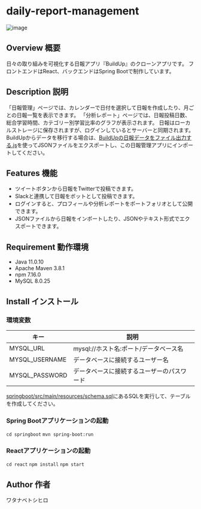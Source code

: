 # daily-report-management
![image](https://user-images.githubusercontent.com/79039863/122550211-5ec6d100-d06e-11eb-9ffe-2e3e183313a6.png)

## Overview 概要

日々の取り組みを可視化する日報アプリ『BuildUp』のクローンアプリです。
フロントエンドはReact、バックエンドはSpring Bootで制作しています。

## Description 説明

「日報管理」ページでは、カレンダーで日付を選択して日報を作成したり、月ごとの日報一覧を表示できます。
「分析レポート」ページでは、日報投稿日数、総合学習時間、カテゴリー別学習比率のグラフが表示されます。
日報はローカルストレージに保存されますが、ログインしているとサーバーと同期されます。
BuildUpからデータを移行する場合は、[BuildUpの日報データをファイル出力する.js](/BuildUpの日報データをファイル出力する.js)を使ってJSONファイルをエクスポートし、この日報管理アプリにインポートしてください。

## Features 機能

- ツイートボタンから日報をTwitterで投稿できます。
- Slackと連携して日報をボットとして投稿できます。
- ログインすると、プロフィールや分析レポートをポートフォリオとして公開できます。
- JSONファイルから日報をインポートしたり、JSONやテキスト形式でエクスポートできます。

## Requirement 動作環境

- Java 11.0.10
- Apache Maven 3.8.1
- npm 7.16.0
- MySQL 8.0.25

## Install インストール

### 環境変数
キー|説明
---|---
MYSQL_URL|mysql://ホスト名:ポート/データベース名
MYSQL_USERNAME|データベースに接続するユーザー名
MYSQL_PASSWORD|データベースに接続するユーザーのパスワード


[springboot/src/main/resources/schema.sql](/springboot/src/main/resources/schema.sql)にあるSQLを実行して、テーブルを作成してください。

### Spring Bootアプリケーションの起動
`cd springboot`
`mvn spring-boot:run`

### Reactアプリケーションの起動
`cd react`
`npm install`
`npm start`

## Author 作者

ワタナベトシヒロ